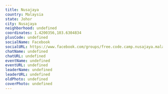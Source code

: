```yaml
---
title: Nusajaya
country: Malaysia
state: Johor
city: Nusajaya
neighborhood: undefined
coordinates: 1.4200356,103.6304834
plusCode: undefined
socialName: Facebook
socialURL: https://www.facebook.com/groups/free.code.camp.nusajaya.malaysia/
chatName: undefined
chatURL: undefined
eventName: undefined
eventURL: undefined
leaderName: undefined
leaderURL: undefined
oldPhoto: undefined
coverPhoto: undefined
---
```

